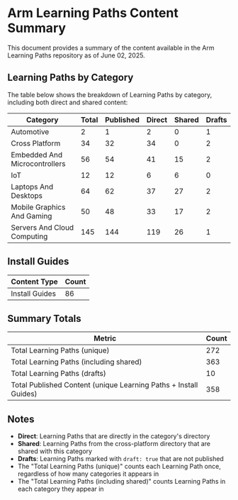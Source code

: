 # Arm Learning Paths Content Summary

This document provides a summary of the content available in the Arm Learning Paths repository as of June 02, 2025.

## Learning Paths by Category

The table below shows the breakdown of Learning Paths by category, including both direct and shared content:

| Category | Total | Published | Direct | Shared | Drafts |
|----------|-------|-----------|--------|--------|--------|
| Automotive | 2 | 1 | 2 | 0 | 1 |
| Cross Platform | 34 | 32 | 34 | 0 | 2 |
| Embedded And Microcontrollers | 56 | 54 | 41 | 15 | 2 |
| IoT | 12 | 12 | 6 | 6 | 0 |
| Laptops And Desktops | 64 | 62 | 37 | 27 | 2 |
| Mobile Graphics And Gaming | 50 | 48 | 33 | 17 | 2 |
| Servers And Cloud Computing | 145 | 144 | 119 | 26 | 1 |

## Install Guides

| Content Type | Count |
|--------------|-------|
| Install Guides | 86 |

## Summary Totals

| Metric | Count |
|--------|-------|
| Total Learning Paths (unique) | 272 |
| Total Learning Paths (including shared) | 363 |
| Total Learning Paths (drafts) | 10 |
| Total Published Content (unique Learning Paths + Install Guides) | 358 |

## Notes

- **Direct**: Learning Paths that are directly in the category's directory
- **Shared**: Learning Paths from the cross-platform directory that are shared with this category
- **Drafts**: Learning Paths marked with `draft: true` that are not published
- The "Total Learning Paths (unique)" counts each Learning Path once, regardless of how many categories it appears in
- The "Total Learning Paths (including shared)" counts Learning Paths in each category they appear in
